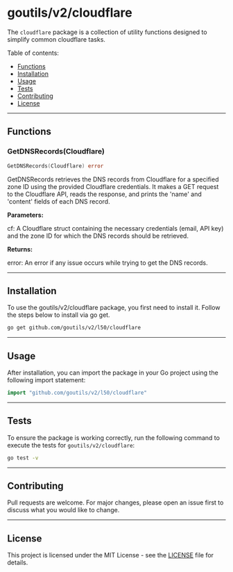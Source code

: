 # goutils/v2/cloudflare

The `cloudflare` package is a collection of utility functions
designed to simplify common cloudflare tasks.

Table of contents:

- [Functions](#functions)
- [Installation](#installation)
- [Usage](#usage)
- [Tests](#tests)
- [Contributing](#contributing)
- [License](#license)

---

## Functions

### GetDNSRecords(Cloudflare)

```go
GetDNSRecords(Cloudflare) error
```

GetDNSRecords retrieves the DNS records from Cloudflare for a
specified zone ID using the provided Cloudflare credentials.
It makes a GET request to the Cloudflare API, reads the
response, and prints the 'name' and 'content' fields of
each DNS record.

**Parameters:**

cf: A Cloudflare struct containing the necessary credentials
(email, API key) and the zone ID for which the DNS records
should be retrieved.

**Returns:**

error: An error if any issue occurs while trying to
get the DNS records.

---

## Installation

To use the goutils/v2/cloudflare package, you first need to install it.
Follow the steps below to install via go get.

```bash
go get github.com/goutils/v2/l50/cloudflare
```

---

## Usage

After installation, you can import the package in your Go project
using the following import statement:

```go
import "github.com/goutils/v2/l50/cloudflare"
```

---

## Tests

To ensure the package is working correctly, run the following
command to execute the tests for `goutils/v2/cloudflare`:

```bash
go test -v
```

---

## Contributing

Pull requests are welcome. For major changes,
please open an issue first to discuss what
you would like to change.

---

## License

This project is licensed under the MIT
License - see the [LICENSE](../LICENSE)
file for details.
